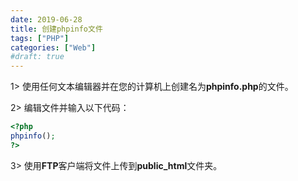 ```yaml
---
date: 2019-06-28
title: 创建phpinfo文件
tags: ["PHP"]
categories: ["Web"]
#draft: true
---
```

1> 使用任何文本编辑器并在您的计算机上创建名为**phpinfo.php**的文件。

2> 编辑文件并输入以下代码：

   ```php
   <?php
   phpinfo();
   ?>
   ```

3> 使用**FTP**客户端将文件上传到**public_html**文件夹。